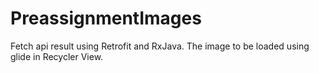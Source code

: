 # PreassignmentImages
Fetch api result using Retrofit and RxJava. The image to be loaded using glide in Recycler View.

